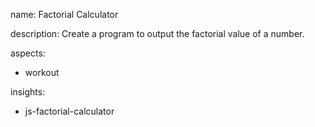 name: Factorial Calculator

description: Create a program to output the factorial value of a number.

aspects:
  - workout

insights:
  - js-factorial-calculator